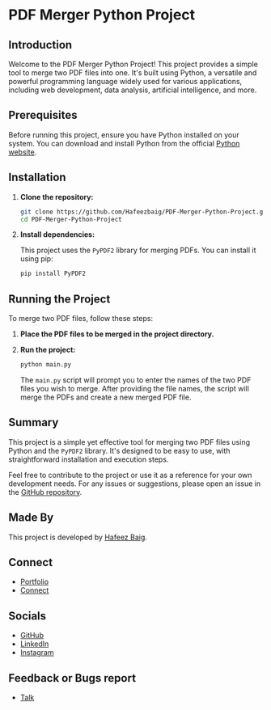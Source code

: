 # PDF Merger Python Project

<!-- ![Descriptive Alt Text](./src/assets/gemini-clone-project-1.png "Gemini Clone Project") -->

## Introduction

Welcome to the PDF Merger Python Project! This project provides a simple tool to merge two PDF files into one. It's built using Python, a versatile and powerful programming language widely used for various applications, including web development, data analysis, artificial intelligence, and more.

## Prerequisites

Before running this project, ensure you have Python installed on your system. You can download and install Python from the official [Python website](https://www.python.org/).

## Installation

1. **Clone the repository:**

   ```bash
   git clone https://github.com/Hafeezbaig/PDF-Merger-Python-Project.git
   cd PDF-Merger-Python-Project
   ```

2. **Install dependencies:**

   This project uses the `PyPDF2` library for merging PDFs. You can install it using pip:

   ```bash
   pip install PyPDF2
   ```

## Running the Project

To merge two PDF files, follow these steps:

1. **Place the PDF files to be merged in the project directory.**

2. **Run the project:**

   ```bash
   python main.py
   ```

   The `main.py` script will prompt you to enter the names of the two PDF files you wish to merge. After providing the file names, the script will merge the PDFs and create a new merged PDF file.

## Summary

This project is a simple yet effective tool for merging two PDF files using Python and the `PyPDF2` library. It's designed to be easy to use, with straightforward installation and execution steps.

Feel free to contribute to the project or use it as a reference for your own development needs. For any issues or suggestions, please open an issue in the [GitHub repository](https://github.com/Hafeezbaig/PDF-Merger-Python-Project/issues).

## Made By

This project is developed by [Hafeez Baig](https://www.hafeezbaig.in).

## Connect

- [Portfolio](https://www.hafeezbaig.in)
- [Connect](https://connect.hafeezbaig.in)

## Socials

- [GitHub](https://github.com/Hafeezbaig)
- [LinkedIn](https://www.linkedin.com/in/mohammed-abdul-hafeez-baig-52b21b209/)
- [Instagram](https://www.instagram.com/mohammed_hafeez_baig/)

## Feedback or Bugs report

- [Talk](https://talk.hafeezbaig.in)